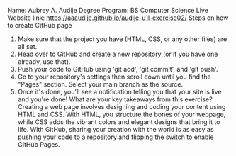 Name: Aubrey A. Audije
Degree Program: BS Computer Science
Live Website link: https://aaaudije.github.io/audije-u1l-exercise02/
Steps on how to create GitHub page
  1. Make sure that the project you have (HTML, CSS, or any other files) are all set.
  2. Head over to GitHub and create a new repository (or if you have one already, use that).
  3. Push your code to GitHub using 'git add', 'git commit', and 'git push'.
  4. Go to your repository's settings then scroll down until you find the "Pages" section. Select your main branch as the source.
  5. Once it's done, you'll see a notification telling you that your site is live and you're done!
What are your key takeaways from this exercise?
  Creating a web page involves designing and coding your content using HTML and CSS. With HTML, you structure the bones of your webpage,
  while CSS adds the vibrant colors and elegant designs that bring it to life. With GitHub, sharing your creation with the world is as
  easy as pushing your code to a repository and flipping the switch to enable GitHub Pages. 
